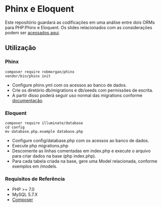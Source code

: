 # Phinx e Eloquent #

Este repositório guardará as codificações em uma análise entre dois ORMs para PHP:Phinx e Eloquent. Os slides relacionados com as considerações podem ser [acessados aqui](https://goo.gl/rSn7ZJ).

## Utilização ##

### Phinx ###
```
composer require robmorgan/phinx
vendor/bin/phinx init
```

- Configure phinx.yml com os acessos ao banco de dados.
- Crie os diretório db/migrations e db/seeds com permissões de escrita.
- A partir disso poderá seguir uso normal das migrations conforme [documentação](https://book.cakephp.org/3.0/en/phinx.html).


### Eloquent ###
```
composer require illuminate/database
cd config
mv database.php.example database.php
```

- Configure config/database.php com os acessos ao banco de dados.
- Execute php migrations.php
- Descomente as linhas comentadas em index.php e execute o arquivo para criar dados na base (php index.php).
- Para cada tabela criada na base, gere uma Model relacionada, conforme exemplos em /models.


### Requisitos de Referência ###

- PHP >= 7.0
- MySQL 5.7.X
- [Composer](https://getcomposer.org/)